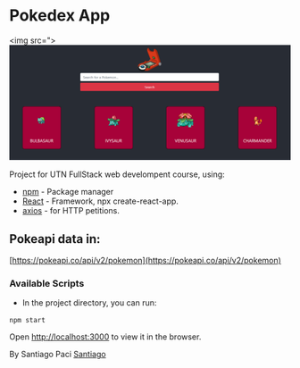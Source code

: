 # Pokedex App

<img src=">
![pokeApi](./public/pokedexApi.png)

Project for UTN FullStack web develompent course, using:

- [npm](https://www.npmjs.com/) - Package manager
- [React](https://es.reactjs.org/) - Framework, npx create-react-app.
- [axios](https://www.npmjs.com/package/axios) - for HTTP petitions.

## Pokeapi data in:

[https://pokeapi.co/api/v2/pokemon](https://pokeapi.co/api/v2/pokemon)

### Available Scripts

- In the project directory, you can run:

```
npm start
```

Open [http://localhost:3000](http://localhost:3000) to view it in the browser.

By Santiago Paci [Santiago](https://github.com/tikopaci)
